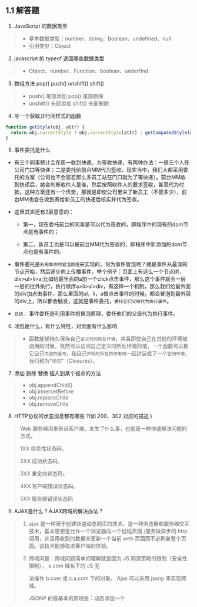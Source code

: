 ## 1.1 解答题

1. JavaScript 的数据类型

> - 基本数据类型：number、string、Boolean、undefined、null
> - 引用类型：Object

2. javascript 的 typeof 返回哪些数据类型

> - Object、number、Function、boolean、underfind 

3. 数组方法 pop() push() unshift() shift()

> - push() 尾部添加 	pop() 尾部删除
> - unshift() 头部添加     shift() 头部删除

4. 写一个获取非行间样式的函数

```js
function getStyle(obj, attr) {
  return obj.currentStyle ? obj.currentStyle[attr] : getComputedStyle(obj)[attr];
}
```

5. 事件委托是什么

- 有三个同事预计会在周一收到快递。为签收快递，有两种办法：一是三个人在公司门口等快递；二是委托给前台MM代为签收。现实当中，我们大都采用委托的方案（公司也不会容忍那么多员工站在门口就为了等快递）。前台MM收到快递后，她会判断收件人是谁，然后按照收件人的要求签收，甚至代为付款。这种方案还有一个优势，那就是即使公司里来了新员工（不管多少），前台MM也会在收到寄给新员工的快递后核实并代为签收。

- 这里其实还有2层意思的：

  - 第一，现在委托前台的同事是可以代为签收的，即程序中的现有的dom节点是有事件的；

  - 第二，新员工也是可以被前台MM代为签收的，即程序中新添加的dom节点也是有事件的。

- 事件委托是`利用事件的冒泡原理`来实现的，何为事件冒泡呢？就是事件从最深的节点开始，然后逐步向上传播事件，举个例子：页面上有这么一个节点树，div>ul>li>a;比如给最里面的a加一个click点击事件，那么这个事件就会一层一层的往外执行，执行顺序a>li>ul>div，有这样一个机制，那么我们给最外面的div加点击事件，那么里面的ul，li，a做点击事件的时候，都会冒泡到最外层的div上，所以都会触发，这就是事件委托，`委托它们父级代为执行事件`。

- `总结：` 事件委托是利用事件的冒泡原理，委托他们的父级代为执行事件。

6. 闭包是什么，有什么特性，对页面有什么影响

> - 函数能够持久保存自己`定义时的所处环境`，并且即使自己在其他的环境被调用的时候，依然可以访问自己定义时所处环境的值，一个函数可以把它自己`内部的语句`，和自己`声明时所处的作用域`一起封装成了一个`密闭环境`，我们称为`“闭包”`（Closures）。

7.  添加 删除 替换 插入到某个接点的方法

> - obj.appendChidl()
> - obj.innersetBefore
> - obj.replaceChild
> - obj.removeChild 



8.  HTTP协议的状态消息都有哪些 ?(如 200、302 对应的描述 ) 

> Web 服务器用来告诉客户端，发生了什么事，也就是一种快速解决问题的方式。
>
> 1XX 信息性状态码。
>
> 2XX 成功状态码。
>
> 3XX 重定向状态码。
>
> 4XX 客户端错误状态码。
>
> 5XX 服务器错误状态码

9.  AJAX是什么 ?  AJAX跨域的解决办法 ? 

> 1. ajax 是一种用于创建快速动态网页的技术。是一种浏览器和服务器交互技术，基本思想是允许一个浏览器向一个远程页面 /服务做异步的 http调用，并且用收到的数据来更新一个当前 web 页面而不必刷新整个页面。该技术能够改进客户端的体验。
>
> 2. 跨域问题：跨域问题简单的理解就是因为 JS 同源策略的限制（安全性限制）， a.com 域名下的 JS 无
>
>    法操作 b.com 或 c.a.com 下的对象。 Ajax 可以采用 jsonp 来实现跨域。
>
>    JSONP 的最基本的原理是：动态添加一个 <script> 标签，而 script 标签的 src 属性是没有跨域的限制的。这样说来，这种跨域方式其实与 ajax XmlHttpRequest 协议无关了。当 GET 请求从被调用页面返回时，可以返回一段 JavaScript 代码，这段代码会自动调用主页面中的一个 callback 函数。
>
>    Jsonp 优点：不受同源策略的影响，它的兼容性更好，在更加古老的浏览器中都可以运行，不需要XMLHttpRequest 或 ActiveX 的支持； 并且在请求完毕后可以通过调用 callback 的方式回传结果。
>
>    Jsonp 缺点：它只支持 GET 请求而不支持 POST 等其它类型的 HTTP 请求；它只支持跨域 HTTP 请求这
>
>    种情况，不能解决不同域的两个页面之间如何进行 JavaScript 调用的问题。

10. JavaScript继承有哪两种形式形式，进行描述

> 1. 构造函数借用：在子类构造方法内，通过 apply/call 将 this 作为参数传入。优点：可以向父类构造方法传递参数，即给 apply 第二个参数： arguments ；父类中的属性都被复制到子类实例中， 属性之间无干扰， 无论是引用类型还是封装类型。缺点：每一个实例对象都拥有一份父类方法的拷贝，互不干扰，所以无法统一修改；无法拥有父类原型中定义的方法；子类的实例对象不能通过 instanceof 操作符判断是否是父类的实例。
>
> 2. 原型链：指定子类的 prototype 为父类的一个实例对象。优缺点和构造函数借用刚好相反。 这里特别说明下属性之间相互干扰 （对应构造函数借用的优点 2）。
>
> 3. 组合式继承： 上面两种方式互补一下， 即用构造方法借用来继承父类属性， 用原型链来继承父类方法。优点：封装保护了内部数据的完整性；封装使对象的重构更轻松；弱化模块间的耦合，提高对象的可重用性；有助于避免命名空间冲突。缺点：私用方法很难测试；必须与复杂的作用域链打交道，使错误调度更困难；容易形成过度封装；JavaScript 并不原生支持封装，所以在 JavaScript 中实现封装存在复杂性的问题



## 1.2 编程题



### 1.2.1 数组去重的方法

- 数组去重的方法有很多种，但是以下两种的效率是最高的

##### 1. 使用 Es6 的 Set 方法

```js
var arr = [1, 1, 2, 9, 6, 9, 6, 3, 1, 4, 5];
function newArr(arr) {
  return Array.from(new Set(arr))
}
console.log(newArr(arr))
```

- `Array.from()`方法就是将一个类数组对象或者可遍历对象转换成一个真正的数组。

```js
let arrayLike = {
    0: 'tom', 
    1: '65',
    2: '男',
    'length': 4
}
let arr = Array.from(arrayLike)
console.log(arr) // ['tom','65','男']
```

- 要将一个类数组对象转换为一个真正的数组，必须具备以下条件：

> - 该类数组对象必须具有length属性，用于指定数组的长度。如果没有length属性，那么转换后的数组是一个空数组。
>
> - 该类数组对象的属性名必须为数值型或字符串型的数字
> - ps: 该类数组对象的属性名可以加引号，也可以不加引号

- ES6提供了新的数据结构Set。它类似于数组，但是成员的值都是唯一的，没有重复的值。`new Set()` 返回 Set 对象，因此，可以使用 `Array.from` 转换为真正的数组。

- `Array.from`还可以接受第二个参数，作用类似于数组的`map`方法，用来对每个元素进行处理，将处理后的值放入返回的数组。如下：

```js
let arr = [12,45,97,9797,564,134,45642]
let set = new Set(arr)
console.log(Array.from(set, item => item + 1)) // [ 13, 46, 98, 9798, 565, 135, 45643 ]
```

- 将字符串转换为数组：

```js
let  str = 'hello world!';
console.log(Array.from(str)) // ["h", "e", "l", "l", "o", " ", "w", "o", "r", "l", "d", "!"]
```



##### 2. Es6 的Map() 方法

- 利用 `new Map` 方法的 get 函数和 set 函数，set 将数组的值作为键，1为值。然后用 get 获取键值，如果已经 set 那么键值为1，就不过push到aa里面。

```js
var arr = [1, 1, 2, 9, 6, 9, 6, 3, 1, 4, 5];
function newArr(arr) {
  let aa = [];
  let temp = new Map();
  for (let i = 0; i < arr.length; i++) {
    if (!temp.get(arr[i])) {
      temp.set(arr[i], 1);
      aa.push(arr[i]);
    }
  }
  return aa;
}
console.log(newArr(arr))
```

- Set类似于数组，而Map就类似于键值对（Key, Value）；ES6 提供了 Map 数据结构。它类似于对象，也是键值对的集合，但是“键”的范围不限于字符串，各种类型的值（包括对象）都可以当作键。













